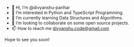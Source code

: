 - 👋 Hi, I’m @divyanshu-parihar
- 👀 I’m interested in Python and TypeScript Programming.
- 🌱 I’m currently learning Data Structures and Algorithms.
- 💞️ I’m looking to collaborate on some open source projects.
- 📫 How to reach me divyanshu.code@gmail.com

Hope to see you soon!
